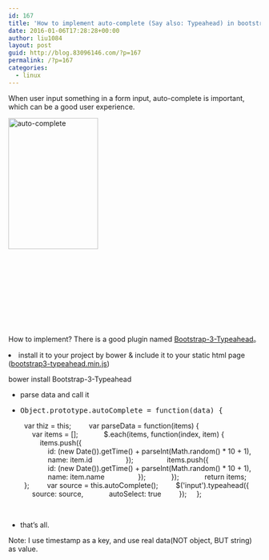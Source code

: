 ```yaml
---
id: 167
title: 'How to implement auto-complete (Say also: Typeahead) in bootstrap'
date: 2016-01-06T17:28:28+00:00
author: liu1084
layout: post
guid: http://blog.83096146.com/?p=167
permalink: /?p=167
categories:
  - linux
---
```

When user input something in a form input, auto-complete is important, which can be a good user experience.

<img class="size-full wp-image-168 alignleft" src="http://blog.83096146.com/wp-content/uploads/2016/01/auto-complete.png" alt="auto-complete" width="179" height="262" />

&nbsp;

&nbsp;

&nbsp;

&nbsp;

&nbsp;

<p style="text-align: left;">
  How to implement? There is a good plugin named <a href="https://github.com/bassjobsen/Bootstrap-3-Typeahead" target="_blank">Bootstrap-3-Typeahead</a>。
</p>

<p style="text-align: left;">
  <!--more-->
</p>

<li style="text-align: left;">
  install it to your project by bower & include it to your static html page (<a id="d50dde41ea672c745d83e03b84f76404-05bc590dd8d2a9aed83c79c399a690bde8b3a771" class="js-directory-link js-navigation-open" title="bootstrap3-typeahead.min.js" href="https://github.com/bassjobsen/Bootstrap-3-Typeahead/blob/master/bootstrap3-typeahead.min.js">bootstrap3-typeahead.min.js</a>)
</li>

bower install Bootstrap-3-Typeahead

  * parse data and call it
  * <pre>Object.prototype.autoComplete = function(data) {
        var thiz = this;
        var parseData = function(items) {
            var items = [];
            $.each(items, function(index, item) {
                items.push({
                    id: (new Date()).getTime() + parseInt(Math.random() * 10 + 1),
                    name: item.id
                });
                items.push({
                    id: (new Date()).getTime() + parseInt(Math.random() * 10 + 1),
                    name: item.name
                });
            });
            return items;
        };
        var source = this.autoComplete();
        $('input').typeahead({
            source: source,
            autoSelect: true
        });
    };
</pre>

&nbsp;

  * that&#8217;s all.

Note: I use timestamp as a key, and use real data(NOT object, BUT string) as value.